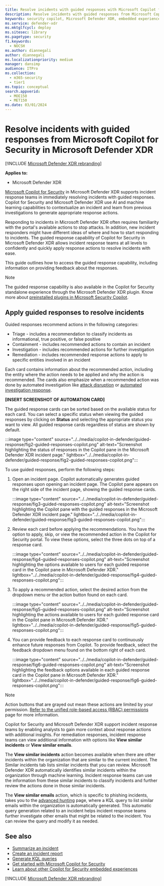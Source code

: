 ```yaml
---
title: Resolve incidents with guided responses with Microsoft Copilot for Security in Microsoft Defender XDR
description: Resolve incidents with guided responses from Microsoft Copilot for Security in Microsoft Defender XDR.
keywords: security copilot, Microsoft Defender XDR, embedded experience, incident summary, script analyzer, script analysis, query assistant, m365, incident report, guided response, incident response playbooks, incident response, incident response playbooks, remediate incident, remediation actions, incident solution, resolve incidents, guided responses, security copilot guided response, copilot in security guided response, security copilot guided response in Microsoft Defender XDR, Microsoft Copilot for Security
ms.service: defender-xdr
ms.mktglfcycl: deploy
ms.sitesec: library
ms.pagetype: security
f1.keywords:
  - NOCSH
ms.author: diannegali
author: diannegali
ms.localizationpriority: medium
manager: dansimp
audience: ITPro
ms.collection:
  - m365-security
  - tier1
ms.topic: conceptual
search.appverid:
  - MOE150
  - MET150
ms.date: 03/01/2024
---
```


# Resolve incidents with guided responses from Microsoft Copilot for Security in Microsoft Defender XDR

[!INCLUDE [Microsoft Defender XDR rebranding](../includes/microsoft-defender.md)]

**Applies to:**

- Microsoft Defender XDR

[Microsoft Copilot for Security](/security-copilot/microsoft-security-copilot) in Microsoft Defender XDR supports incident response teams in immediately resolving incidents with guided responses. Copilot for Security and Microsoft Defender XDR use AI and machine learning capabilities to contextualize an incident and learn from previous investigations to generate appropriate response actions.

Responding to incidents in Microsoft Defender XDR often requires familiarity with the portal's available actions to stop attacks. In addition, new incident responders might have different ideas of where and how to start responding to incidents. The guided response capability of Copilot for Security in Microsoft Defender XDR allows incident response teams at all levels to confidently and quickly apply response actions to resolve incidents with ease.

This guide outlines how to access the guided response capability, including information on providing feedback about the responses.

> [!NOTE]
> The guided response capability is also available in the Copilot for Security standalone experience through the Microsoft Defender XDR plugin. Know more about [preinstalled plugins in Microsoft Security Copilot](/security-copilot/manage-plugins#preinstalled-plugins).

## Apply guided responses to resolve incidents

Guided responses recommend actions in the following categories:

- Triage - includes a recommendation to classify incidents as informational, true positive, or false positive
- Containment - includes recommended actions to contain an incident
- Investigation - includes recommended actions for further investigation
- Remediation - includes recommended response actions to apply to specific entities involved in an incident

Each card contains information about the recommended action, including the entity where the action needs to be applied and why the action is recommended. The cards also emphasize when a recommended action was done by automated investigation like [attack disruption](automatic-attack-disruption.md) or [automated investigation response](m365d-autoir.md).

**[INSERT SCREENSHOT OF AUTOMATION CARD]**

The guided response cards can be sorted based on the available status for each card. You can select a specific status when viewing the guided responses by clicking on **Status** and selecting the appropriate status you want to view. All guided response cards regardless of status are shown by default.

 :::image type="content" source="../../media/copilot-in-defender/guided-response/fig2-guided-responses-copilot.png" alt-text="Screenshot highlighting the status of responses in the Copilot pane in the Microsoft Defender XDR incident page." lightbox="../../media/copilot-in-defender/guided-response/fig2-guided-responses-copilot.png":::

To use guided responses, perform the following steps:

1. Open an incident page. Copilot automatically generates guided responses upon opening an incident page. The Copilot pane appears on the right side of the incident page, showing the guided response cards.

   :::image type="content" source="../../media/copilot-in-defender/guided-response/fig3-guided-responses-copilot.png" alt-text="Screenshot highlighting the Copilot pane with the guided responses in the Microsoft Defender XDR incident page." lightbox="../../media/copilot-in-defender/guided-response/fig3-guided-responses-copilot.png":::

2. Review each card before applying the recommendations. You have the option to apply, skip, or view the recommended action in the Copilot for Security portal. To view these options, select the three dots on top of a response card.

   :::image type="content" source="../../media/copilot-in-defender/guided-response/fig4-guided-responses-copilot.png" alt-text="Screenshot highlighting the options available to users for each guided response card in the Copilot pane in Microsoft Defender XDR." lightbox="../../media/copilot-in-defender/guided-response/fig4-guided-responses-copilot.png":::

3. To apply a recommended action, select the desired action from the dropdown menu or the action button found on each card.

   :::image type="content" source="../../media/copilot-in-defender/guided-response/fig5-guided-responses-copilot.png" alt-text="Screenshot highlighting the actions available to users for each guided response card in the Copilot pane in Microsoft Defender XDR." lightbox="../../media/copilot-in-defender/guided-response/fig5-guided-responses-copilot.png":::

4. You can provide feedback to each response card to continuously enhance future responses from Copilot. To provide feedback, select the feedback dropdown menu found on the bottom right of each card.

   :::image type="content" source="../../media/copilot-in-defender/guided-response/fig6-guided-responses-copilot.png" alt-text="Screenshot highlighting the feedback options available in each guided response card in the Copilot pane in Microsoft Defender XDR." lightbox="../../media/copilot-in-defender/guided-response/fig6-guided-responses-copilot.png":::

> [!NOTE]
> Action buttons that are grayed out mean these actions are limited by your permission. [Refer to the unified role-based access (RBAC) permissions](manage-rbac.md) page for more information.

Copilot for Security and Microsoft Defender XDR support incident response teams by enabling analysts to gain more context about response actions with additional insights. For remediation responses, incident response teams can view additional information with options like **View similar incidents** or **View similar emails**.

The **View similar incidents** action becomes available when there are other incidents within the organization that are similar to the current incident. The Similar incidents tab lists similar incidents that you can review. Microsoft Defender XDR automatically identifies similar incidents within the organization through machine learning. Incident response teams can use the information from these similar incidents to classify incidents and further review the actions done in those similar incidents.

The **View similar emails** action, which is specific to phishing incidents, takes you to the [advanced hunting](advanced-hunting-overview.md) page, where a KQL query to list similar emails within the organization is automatically generated. This automatic query generation related to an incident helps incident response teams further investigate other emails that might be related to the incident. You can review the query and modify it as needed.

## See also

- [Summarize an incident](security-copilot-m365d-incident-summary.md)
- [Create an incident report](security-copilot-m365d-create-incident-report.md)
- [Generate KQL queries](advanced-hunting-security-copilot.md)
- [Get started with Microsoft Copilot for Security](/security-copilot/get-started-security-copilot)
- [Learn about other Copilot for Security embedded experiences](/security-copilot/experiences-security-copilot)

[!INCLUDE [Microsoft Defender XDR rebranding](../../includes/defender-m3d-techcommunity.md)]
